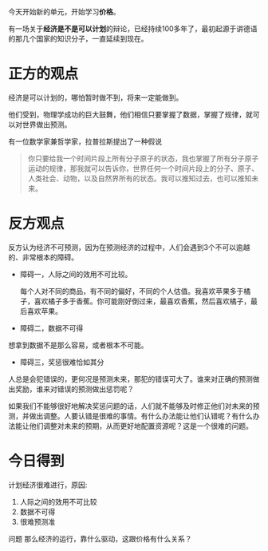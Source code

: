 今天开始新的单元，开始学习**价格**。

有一场关于**经济是不是可以计划**的辩论，已经持续100多年了，最初起源于讲德语的那几个国家的知识分子，一直延续到现在。

# 正方的观点

经济是可以计划的，哪怕暂时做不到，将来一定能做到。

他们受到，物理学成功的巨大鼓舞，他们相信只要掌握了数据，掌握了规律，就可以对世界做出预测。

有一位数学家兼哲学家，拉普拉斯提出了一种假说
> 你只要给我一个时间片段上所有分子原子的状态，我也掌握了所有分子原子运动的规律，那我就可以告诉你，世界任何一个时间片段上的分子、原子、人类社会、动物，以及自然界所有的状态。我可以推知过去，也可以推知未来。

# 反方观点

反方认为经济不可预测，因为在预测经济的过程中，人们会遇到3个不可以逾越的、非常根本的障碍。

* 障碍一，人际之间的效用不可比较。

    每个人对不同的商品，有不同的偏好，不同的个人估值。我喜欢苹果多于橘子，喜欢橘子多于香蕉。你可能刚好倒过来，最喜欢香蕉，然后喜欢橘子，最后喜欢苹果。
    
* 障碍二，数据不可得

想拿到数据不是那么容易，或者根本不可能。

* 障碍三，奖惩很难恰如其分

人总是会犯错误的，更何况是预测未来，那犯的错误可大了。谁来对正确的预测做出奖励，谁来对错误的预测做出惩罚呢？

如果我们不能够很好地解决奖惩问题的话，人们就不能够及时修正他们对未来的预测，并做出调整。人要认错是很难的事情。有什么办法能让他们认错呢？有什么办法能让他们调整对未来的预期，从而更好地配置资源呢？这是一个很难的问题。

# 今日得到

计划经济很难进行，原因:
1. 人际之间的效用不可比较
2. 数据不可得
3. 很难预测准

问题
那么经济的运行，靠什么驱动，这跟价格有什么关系？